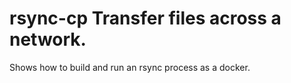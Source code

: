 # rsync-cp Transfer files across a network.
Shows how to build and run an rsync process as a docker.
